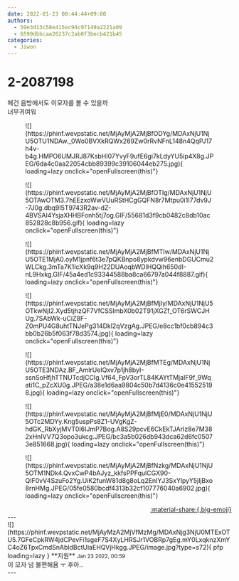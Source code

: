 ```yaml
---
date: 2022-01-23 00:44:44+09:00
authors:
  - 59e3d13c58e415ec94c97149a2221a09
  - 6599dbbcaa26237c2ab0f3becb421b45
categories:
  - Jiwon
---
```


# 2-2087198

<div class="post-container" markdown="1">
<div class="content-container md-sidebar__scrollwrap" markdown="1">

메건 음방에서도 이모자를 볼 수 있을까<br>너무귀여워
<figure markdown="1">
![](https://phinf.wevpstatic.net/MjAyMjA2MjBfODYg/MDAxNjU1NjU5OTU1NDAw._0Wo0BVXkRQWx269Zw0rRvNFnL148n4QqPJ17h4v-b4g.HMPO6UMJRJ87KsbHI07YvyF9ufE6gi7kLdyYU5ip4X8g.JPEG/6da4c0aa22054cbb89399c39106044eb275.jpg){ loading=lazy onclick="openFullscreen(this)"}
</figure>

<figure markdown="1">
![](https://phinf.wevpstatic.net/MjAyMjA2MjBfOTIg/MDAxNjU1NjU5OTAwOTM3.7hEEzxoWwVUuRStHCgGQFN8r7Mtpu0i1I77dv9J-7J0g.dbq9I5T9743R2av-dZ-4BVSAl4YsjaXHHBFonh5tj7og.GIF/55681d3f9cb0482c8db10ac852828c8b956.gif){ loading=lazy onclick="openFullscreen(this)"}
</figure>

<figure markdown="1">
![](https://phinf.wevpstatic.net/MjAyMjA2MjBfMTIw/MDAxNjU1NjU5OTE1MjA0.oyM1jpnf6t3e7pQKBnpo8ypkdvw96enbDGUCmu2WLCkg.3mTa7K1IcXk9q9H22DUAoqbWDlHQQih650dI-nL9Hxkg.GIF/45a4ed1c93344588ba8ca66797a044f8887.gif){ loading=lazy onclick="openFullscreen(this)"}
</figure>

<figure markdown="1">
![](https://phinf.wevpstatic.net/MjAyMjA2MjBfMjIy/MDAxNjU1NjU5OTkwNjI2.Xyd5tjhzQF7VfCSSlmbX0b02T91jXGZf_OT6rSWCJHUg.7SAbWk-uCiZ8F-Z0mPU4G8uhtTNJePg314Dkl2qVzgAg.JPEG/e8cc1bf0cb894c3bb0b26b5f063f78d3574.jpg){ loading=lazy onclick="openFullscreen(this)"}
</figure>

<figure markdown="1">
![](https://phinf.wevpstatic.net/MjAyMjA2MjBfMTEg/MDAxNjU1NjU5OTE3NDAz.BF_AmlrUeIQxv7p1jh8byI-ssnSoHfjhTTNUTcdjCCIg.Vf64_FpV3orTL84KAYtTMjaIF9f_9Wqati1C_pZcXU0g.JPEG/a38e1d6aa9804c50b7d4136c0e415525198.jpg){ loading=lazy onclick="openFullscreen(this)"}
</figure>

<figure markdown="1">
![](https://phinf.wevpstatic.net/MjAyMjA2MjBfMjE0/MDAxNjU1NjU5OTc2MDYy.Kng5uspPs8Z1-UVgKgZ-hdGK_RbXyjMVT0I6IJmP7Bog.A8S29pcvE6CkEkTJArIz8e7M382xHnIVV7Q3opo3ukcg.JPEG/bc3a5b026db943dca62d6fc05073e851668.jpg){ loading=lazy onclick="openFullscreen(this)"}
</figure>

<figure markdown="1">
![](https://phinf.wevpstatic.net/MjAyMjA2MjBfNzkg/MDAxNjU1NjU5OTM1NDk4.QvxCwP4bAJyz_kkfsPPFqulCGX90-QIF0vV4SzuFo2Yg.UiK2funW81d8g8oLq2EnIYJ3SxYlpyY5jIjBxo8rnHMg.JPEG/05fe0580bcdf4313b32cf107776040a6902.jpg){ loading=lazy onclick="openFullscreen(this)"}
</figure>


</div>
</div>

<div style="text-align: right;" markdown="1">
<a href="https://weverse.io/fromis9/fanpost/2-2087198" style="text-align: right;">:material-share:{.big-emoji}</a>
</div>
---

<div class="comments-container md-sidebar__scrollwrap" markdown="1">
<div class="comment" markdown="1">
<div class='id-container' markdown="1">
![](https://phinf.wevpstatic.net/MjAyMzA2MjVfMzMg/MDAxNjg3NjU0MTExOTU5.7GFeCpkRW4jdCPevFi1sgeF7S4XyLHRSJr1VOBRp7gEg.mY0LxqknzXmYC4oZ6TpxCmdSnAbldBctUiaEHQVjHkgg.JPEG/image.jpg?type=s72){ pfp loading=lazy }
**<span class="artist">지원</span>** <small>Jan 23 2022, 00:59</small><br>
</div>
<div class='comment-body' markdown="1">
이 모자 넘 불편해욤 ㅜ 후아..
</div>
</div>
</div>
---
